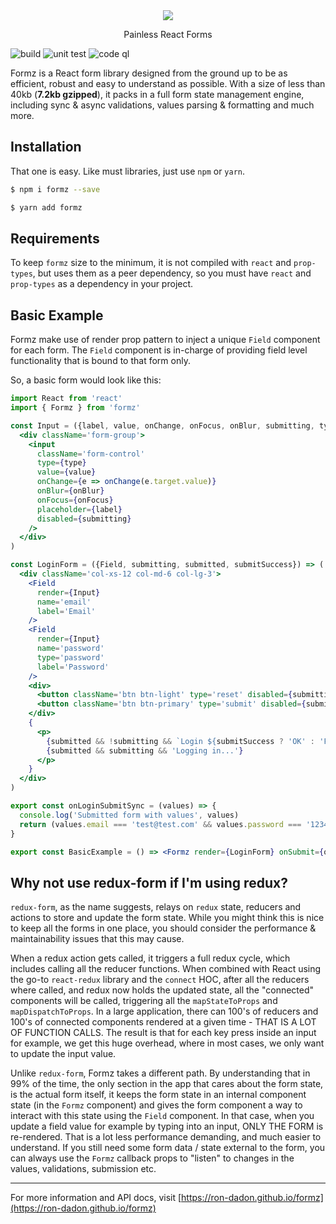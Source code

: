 <div align="center">
    <div><img src="https://ron-dadon.github.io/formz/assets/formz-logo-full.svg" /></div>
    <p>Painless React Forms</p>
</div>

![build](https://github.com/ron-dadon/formz/actions/workflows/build.yml/badge.svg)
![unit test](https://github.com/ron-dadon/formz/actions/workflows/unit-tests.yml/badge.svg)
![code ql](https://github.com/ron-dadon/formz/actions/workflows/codeql-analysis.yml/badge.svg)


Formz is a React form library designed from the ground up to be as efficient, robust and easy to understand as possible. With a size of less than 40kb (**7.2kb gzipped**), it packs in a full form state management engine, including sync & async validations, values parsing & formatting and much more.
 
## Installation

That one is easy. Like must libraries, just use `npm` or `yarn`.

```bash
$ npm i formz --save
``` 

```bash
$ yarn add formz
```

## Requirements

To keep `formz` size to the minimum, it is not compiled with `react` and `prop-types`, but uses them as a peer dependency, so you must have `react` and `prop-types` as a dependency in your project.

## Basic Example

Formz make use of render prop pattern to inject a unique `Field` component for each form. The `Field` component is in-charge of providing field level functionality that is bound to that form only.

So, a basic form would look like this:

```jsx
import React from 'react'
import { Formz } from 'formz'

const Input = ({label, value, onChange, onFocus, onBlur, submitting, type = 'text'}) => (
  <div className='form-group'>
    <input
      className='form-control'
      type={type}
      value={value}
      onChange={e => onChange(e.target.value)}
      onBlur={onBlur}
      onFocus={onFocus}
      placeholder={label}
      disabled={submitting}
    />
  </div>
)

const LoginForm = ({Field, submitting, submitted, submitSuccess}) => (
  <div className='col-xs-12 col-md-6 col-lg-3'>
    <Field
      render={Input}
      name='email'
      label='Email'
    />
    <Field
      render={Input}
      name='password'
      type='password'
      label='Password'
    />
    <div>
      <button className='btn btn-light' type='reset' disabled={submitting}>Reset</button>
      <button className='btn btn-primary' type='submit' disabled={submitting}>Login</button>
    </div>
    {
      <p>
        {submitted && !submitting && `Login ${submitSuccess ? 'OK' : 'FAIL'}`}
        {submitted && submitting && 'Logging in...'}
      </p>
    }
  </div>
)

export const onLoginSubmitSync = (values) => {
  console.log('Submitted form with values', values)
  return (values.email === 'test@test.com' && values.password === '12345')
}

export const BasicExample = () => <Formz render={LoginForm} onSubmit={onLoginSubmitSync}/>
```

## Why not use redux-form if I'm using redux?

`redux-form`, as the name suggests, relays on `redux` state, reducers and actions to store and update the form state. While you might think this is nice to keep all the forms in one place, you should consider the performance & maintainability issues that this may cause.

When a redux action gets called, it triggers a full redux cycle, which includes calling all the reducer functions. When combined with React using the go-to `react-redux` library and the `connect` HOC, after all the reducers where called, and redux now holds the updated state, all the "connected" components will be called, triggering all the `mapStateToProps` and `mapDispatchToProps`. In a large application, there can 100's of reducers and 100's of connected components rendered at a given time - THAT IS A LOT OF FUNCTION CALLS. The result is that for each key press inside an input for example, we get this huge overhead, where in most cases, we only want to update the input value.

Unlike `redux-form`, Formz takes a different path. By understanding that in 99% of the time, the only section in the app that cares about the form state, is the actual form itself, it keeps the form state in an internal component state (in the `Formz` component) and gives the form component a way to interact with this state using the `Field` component. In that case, when you update a field value for example by typing into an input, ONLY THE FORM is re-rendered. That is a lot less performance demanding, and much easier to understand. If you still need some form data / state external to the form, you can always use the `Formz` callback props to "listen" to changes in the values, validations, submission etc.

---

For more information and API docs, visit [https://ron-dadon.github.io/formz](https://ron-dadon.github.io/formz)
